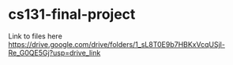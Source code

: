 # cs131-final-project

Link to files here https://drive.google.com/drive/folders/1_sL8T0E9b7HBKxVcqUSjl-Re_G0QE5Gj?usp=drive_link 
